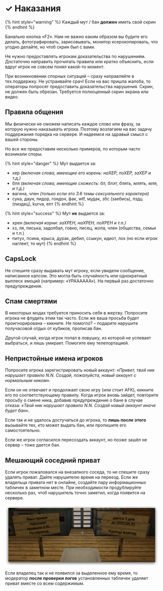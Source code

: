 # ✓ Наказания

{% hint style="warning" %}
Каждый мут / бан **должен** иметь свой скрин
{% endhint %}

Банально кнопка «F2». Нам не важно каким образом вы будите его делать, фотографировать, зарисовывать, монитор ксерокопировать, что угодно делайте, но чтоб скрин был с вами.

Не нужно предоставлять игрокам доказательства по нарушениям. Достаточно направить прочитать правила или кратко объяснить, если вдруг игрок не совсем понял какой-то момент. 

При возникновении спорных ситуаций – сразу направляйте в тех.поддержку. Не устраивайте срач! Если на вас пришла жалоба, то операторы попросят предоставить доказательства нарушения. Скрин, не должен быть обрезан. Требуется полноценный скрин экрана или видео.

## Правила общения

Мы физически не сможем написать каждое слово или фразу, за которую нужно наказывать игрока. Поэтому возлагаем на вас задачу поддержания порядка на сервере. И надеемся на здравый смысл с вашей стороны.

Но все же предоставим несколько примеров, по которым часто возникали споры.

{% hint style="danger" %}
Мут выдается за:

* хер _\(включая слова, имеющие его корень: наХЕР, поХЕР, заХЕР и т.д,\)_
* бля _\(включая слова, имеющие схожесть: бл, блэт, блять, млять, мля, и т.д.\)_
* вагина, член _\(только если это 3.6 темы сексуального характера\)_
* сука, даун, пидор, гондон, фак, wtf, мудак, збс \(заебись\), пздц \(пиздец\), kurva, епт
{% endhint %}

{% hint style="success" %}
Мут **не** выдается за:

* xрен _\(включая корни: заХРЕН, наХРЕН, поХРЕН и т.п.\)_
* хз, ля, писька, задолбал, говно, писец, жопа, член \(общества, семьи и т.п.\)
* питух, псина, крыса, дурак, дебил, ссыкун, идиот, лох \(но если игрок наглеет, то мут\)
{% endhint %}

## CapsLock

Не спешите сразу выдавать мут игроку, если увидели сообщение, написанное капсом. Это могла быть случайность или однократный выплеск эмоций \(например: «УРАААААА»\). На первый раз достаточно предупреждения.

## Спам смертями

В некоторых модах требуется приносить себя в жертву. Попросите игрока не флудить этим так часто. Если же ваша просьба будет проигнорирована – кикните. Не помогло? – подарите нарушите получасовой отдых от кубиков, прописав бан.

Другой случай, когда игрок попал в ловушку, из которой не успевает выбраться, и лишь умирает. Помогите ему телепортацией.

## Непристойные имена игроков

Попросите игрока зарегистрировать новый аккаунт: «_Привет, твой ник нарушает правило N.N. Создай, пожалуйста, новый аккаунт с нормальным ником_».

Если он не отвечает и продолжает свою игру \(или стоит AFK\), кикните его по соответствующему правилу. Когда игрок вновь зайдет, повторите просьбу о смене ника, добавив предупреждение о бане в случае отказа: «_Твой ник нарушает правило N.N. Создай новый аккаунт иначе будет бан_».

Если так и не удалось достучаться до игрока, то **лишь после этого** вызывайте тех, кто может выдать бан, или пропишите его самостоятельно.

Если же игрок согласился пересоздать аккаунт, но позже зашёл не сервер – тоже дается бан.

## Мешающий соседний приват

Если игрок пожаловался на внезапного соседа, то не спешите сразу удалять приват. Дайте нарушителю время на переезд. Если же владельца привата нет в онлайне, создайте пару информационных табличек в заметном месте. При необходимости продублируйте несколько раз, чтоб нарушитель точно заметил, когда появится на сервере.

![&#x412;&#x430;&#x448; &#x43F;&#x440;&#x438;&#x432;&#x430;&#x442; &#x43D;&#x430;&#x440;&#x443;&#x448;&#x430;&#x435;&#x442; &#x43F;&#x440;&#x430;&#x432;&#x438;&#x43B;&#x43E; 2.10. &#x41D;&#x430; &#x43F;&#x435;&#x440;&#x435;&#x435;&#x437;&#x434; &#x434;&#x430;&#x435;&#x442;&#x441;&#x44F; 3 &#x434;&#x43D;&#x44F; &#x434;&#x43E; 2020.08.20. &#x41C;&#x43B;.&#x43C;&#x43E;&#x434;&#x435;&#x440;&#x430;&#x442;&#x43E;&#x440; BART96](../.gitbook/assets/image%20%284%29.png)

Если владелец так и не появился за выделенное ему время, то модератор **после проверки логов** установленных табличек удаляет приват вместе со всем содержимым.

